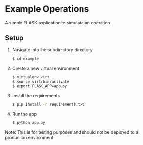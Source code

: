 # Example Operations

A simple FLASK application to simulate an operation

## Setup

1. Navigate into the subdirectory directory

   ```bash
   $ cd example
   ```

2. Create a new virtual environment

   ```bash
   $ virtualenv virt
   $ source virt/bin/activate
   $ export FLASK_APP=app.py
   ```

3. Install the requirements

   ```bash
   $ pip install -r requirements.txt
   ```

4. Run the app

   ```bash
   $ python app.py
   ```

Note: This is for testing purposes and should not be deployed to a production environment.